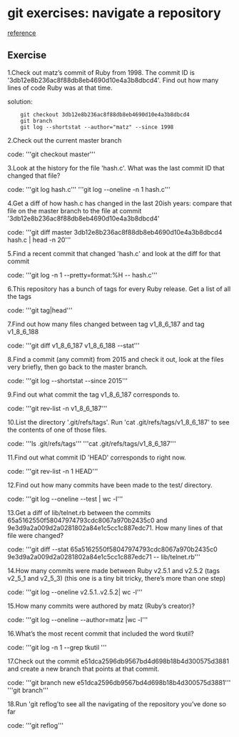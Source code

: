 # git exercises: navigate a repository

[reference]("https://jvns.ca/blog/2019/08/30/git-exercises--navigate-a-repository/")


## Exercise

1.Check out matz’s commit of Ruby from 1998. The commit ID is '3db12e8b236ac8f88db8eb4690d10e4a3b8dbcd4'. Find out how many lines of code Ruby was at that time.

solution:
```shell
    git checkout 3db12e8b236ac8f88db8eb4690d10e4a3b8dbcd4
    git branch
    git log --shortstat --author="matz" --since 1998
```
   

2.Check out the current master branch

   code:
	    '''git checkout master'''

3.Look at the history for the file 'hash.c'. What was the last commit ID that changed that file?

   code:
		'''git log hash.c'''
		'''git log --oneline -n 1 hash.c'''

4.Get a diff of how hash.c has changed in the last 20ish years: compare that file on the master branch to the file at commit '3db12e8b236ac8f88db8eb4690d10e4a3b8dbcd4'

   code:
		'''git diff master 3db12e8b236ac8f88db8eb4690d10e4a3b8dbcd4 hash.c | head -n 20'''

5.Find a recent commit that changed 'hash.c' and look at the diff for that commit

   code:
		'''git log -n 1 --pretty=format:%H -- hash.c'''

6.This repository has a bunch of tags for every Ruby release. Get a list of all the tags

   code:
		'''git tag|head'''

7.Find out how many files changed between tag v1_8_6_187 and tag v1_8_6_188

   code:
		'''git diff v1_8_6_187 v1_8_6_188 --stat'''

8.Find a commit (any commit) from 2015 and check it out, look at the files very briefly, then go back to the master branch.

   code:
		'''git log --shortstat --since 2015'''

9.Find out what commit the tag v1_8_6_187 corresponds to.

   code:
		'''git rev-list -n v1_8_6_187'''

10.List the directory '.git/refs/tags'. Run 'cat .git/refs/tags/v1_8_6_187' to see the contents of one of those files.

   code:
		'''ls .git/refs/tags'''
		'''cat .git/refs/tags/v1_8_6_187'''

11.Find out what commit ID 'HEAD' corresponds to right now.

   code:
		'''git rev-list -n 1 HEAD'''

12.Find out how many commits have been made to the test/ directory.

   code:
		'''git log --oneline --test | wc -l'''

13.Get a diff of lib/telnet.rb between the commits 65a5162550f58047974793cdc8067a970b2435c0 and 9e3d9a2a009d2a0281802a84e1c5cc1c887edc71. How many lines of that file were changed?

   code:
		'''git diff --stat 65a5162550f58047974793cdc8067a970b2435c0  9e3d9a2a009d2a0281802a84e1c5cc1c887edc71 -- lib/telnet.rb'''

14.How many commits were made between Ruby v2.5.1 and v2.5.2 (tags v2_5_1 and v2_5_3) (this one is a tiny bit tricky, there’s more than one step)

   code:
		'''git log --oneline v2.5.1..v2.5.2| wc -l'''

15.How many commits were authored by matz (Ruby’s creator)?

   code:
		'''git log --oneline --author=matz |wc -l'''

16.What’s the most recent commit that included the word tkutil?

   code:
		'''git log -n 1 --grep tkutil '''

17.Check out the commit e51dca2596db9567bd4d698b18b4d300575d3881 and create a new branch that points at that commit.

   code:
		'''git branch new e51dca2596db9567bd4d698b18b4d300575d3881'''
		'''git branch'''

18.Run 'git reflog'to see all the navigating of the repository you’ve done so far

   code:
		'''git reflog'''



















